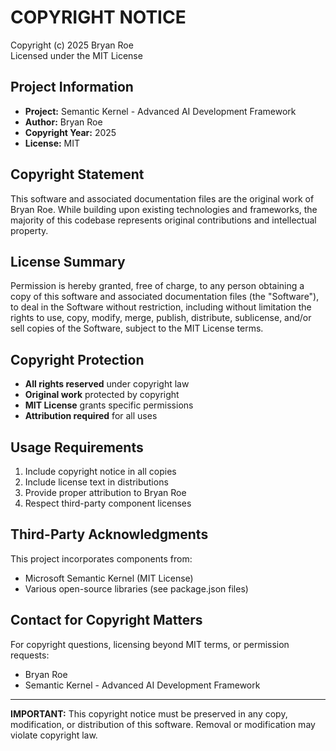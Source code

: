 # COPYRIGHT NOTICE

Copyright (c) 2025 Bryan Roe  
Licensed under the MIT License

## Project Information

- **Project:** Semantic Kernel - Advanced AI Development Framework
- **Author:** Bryan Roe
- **Copyright Year:** 2025
- **License:** MIT

## Copyright Statement

This software and associated documentation files are the original work of Bryan Roe. While building upon existing technologies and frameworks, the majority of this codebase represents original contributions and intellectual property.

## License Summary

Permission is hereby granted, free of charge, to any person obtaining a copy of this software and associated documentation files (the "Software"), to deal in the Software without restriction, including without limitation the rights to use, copy, modify, merge, publish, distribute, sublicense, and/or sell copies of the Software, subject to the MIT License terms.

## Copyright Protection

- **All rights reserved** under copyright law
- **Original work** protected by copyright
- **MIT License** grants specific permissions
- **Attribution required** for all uses

## Usage Requirements

1. Include copyright notice in all copies
2. Include license text in distributions
3. Provide proper attribution to Bryan Roe
4. Respect third-party component licenses

## Third-Party Acknowledgments

This project incorporates components from:
- Microsoft Semantic Kernel (MIT License)
- Various open-source libraries (see package.json files)

## Contact for Copyright Matters

For copyright questions, licensing beyond MIT terms, or permission requests:
- Bryan Roe
- Semantic Kernel - Advanced AI Development Framework

---

**IMPORTANT:** This copyright notice must be preserved in any copy, modification, or distribution of this software. Removal or modification may violate copyright law.
